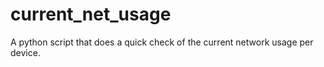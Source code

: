 # current_net_usage
A python script that does a quick check of the current network usage per device.  
